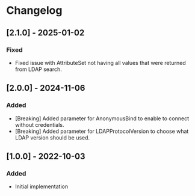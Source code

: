 # Changelog

## [2.1.0] - 2025-01-02
### Fixed
- Fixed issue with AttributeSet not having all values that were returned from LDAP search.

## [2.0.0] - 2024-11-06
### Added
- [Breaking] Added parameter for AnonymousBind to enable to connect without credentials.
- [Breaking] Added parameter for LDAPProtocolVersion to choose what LDAP version should be used.

## [1.0.0] - 2022-10-03
### Added
- Initial implementation